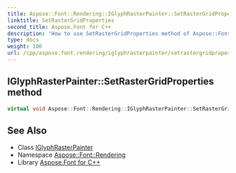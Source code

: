 ```yaml
---
title: Aspose::Font::Rendering::IGlyphRasterPainter::SetRasterGridProperties method
linktitle: SetRasterGridProperties
second_title: Aspose.Font for C++
description: 'How to use SetRasterGridProperties method of Aspose::Font::Rendering::IGlyphRasterPainter class in C++.'
type: docs
weight: 100
url: /cpp/aspose.font.rendering/iglyphrasterpainter/setrastergridproperties/
---
```

## IGlyphRasterPainter::SetRasterGridProperties method




```cpp
virtual void Aspose::Font::Rendering::IGlyphRasterPainter::SetRasterGridProperties(int32_t left, int32_t bottom, int32_t width, int32_t height)=0
```

## See Also

* Class [IGlyphRasterPainter](../)
* Namespace [Aspose::Font::Rendering](../../)
* Library [Aspose.Font for C++](../../../)
